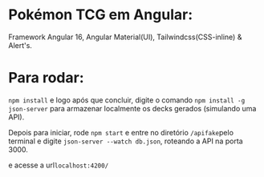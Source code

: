 # Pokémon TCG em Angular:

Framework Angular 16, Angular Material(UI), Tailwindcss(CSS-inline) & Alert's.

# Para rodar:
``npm install`` e logo após que concluir, digite o comando ``npm install -g json-server`` para armazenar localmente os decks gerados (simulando uma API).

Depois para iniciar, rode ``npm start`` e entre no diretório  ``/apifake``pelo terminal e digite ``json-server --watch db.json``, roteando a API na porta 3000.

e acesse a url``localhost:4200/``
